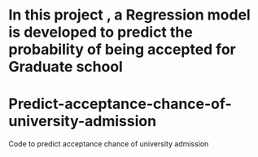 # In this project , a Regression model is developed to predict the probability of being accepted for Graduate school

# Predict-acceptance-chance-of-university-admission
Code to predict acceptance chance of university admission
